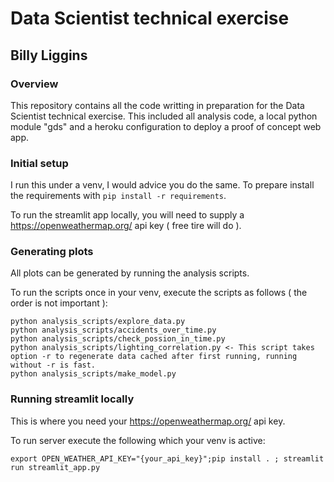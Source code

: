 # Data Scientist technical exercise
## Billy Liggins

### Overview
This repository contains all the code writting in preparation for the Data
Scientist technical exercise. This included all analysis code, a local python
module "gds" and a heroku configuration to deploy a proof of concept web app.

### Initial setup

I run this under a venv, I would advice you do the same. To prepare install the
requirements with `pip install -r requirements`.

To run the streamlit app locally, you will need to supply a https://openweathermap.org/ api key ( free tire will do ).

### Generating plots
All plots can be generated by running the analysis scripts.

To run the scripts once in your venv, execute the scripts as follows ( the order is not important ):

```
python analysis_scripts/explore_data.py
python analysis_scripts/accidents_over_time.py
python analysis_scripts/check_possion_in_time.py
python analysis_scripts/lighting_correlation.py <- This script takes option -r to regenerate data cached after first running, running without -r is fast.
python analysis_scripts/make_model.py
```

### Running streamlit locally

This is where you need your https://openweathermap.org/ api key.

To run server execute the following which your venv is active:

`export OPEN_WEATHER_API_KEY="{your_api_key}";pip install . ; streamlit run streamlit_app.py`
